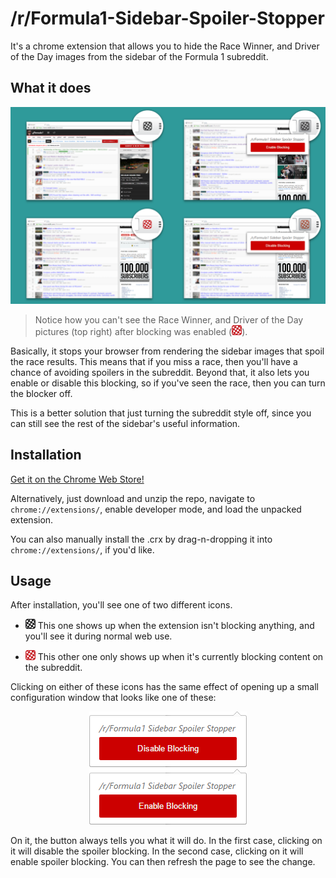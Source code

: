 # /r/Formula1-Sidebar-Spoiler-Stopper
It's a chrome extension that allows you to hide the Race Winner, and Driver of the Day images from the sidebar of the Formula 1 subreddit.

## What it does
![example of usage](https://raw.githubusercontent.com/naschorr/rFormula1-Sidebar-Spoiler-Stopper/master/resources/interface_merged.png)
> Notice how you can't see the Race Winner, and Driver of the Day pictures (top right) after blocking was enabled (![blocking][browser_action icon block]).

Basically, it stops your browser from rendering the sidebar images that spoil the race results. This means that if you miss a race, then you'll have a chance of avoiding spoilers in the subreddit. Beyond that, it also lets you enable or disable this blocking, so if you've seen the race, then you can turn the blocker off.

This is a better solution that just turning the subreddit style off, since you can still see the rest of the sidebar's useful information.

## Installation
[Get it on the Chrome Web Store!](https://chrome.google.com/webstore/detail/rformula1-sidebar-spoiler/dmnihagnnmjaaohbhgghpgcelgejpflf)

Alternatively, just download and unzip the repo, navigate to `chrome://extensions/`, enable developer mode, and load the unpacked extension.

You can also manually install the .crx by drag-n-dropping it into `chrome://extensions/`, if you'd like.

## Usage
After installation, you'll see one of two different icons.

- ![no blocking][browser_action icon no block] This one shows up when the extension isn't blocking anything, and you'll see it during normal web use.

- ![blocking][browser_action icon block] This other one only shows up when it's currently blocking content on the subreddit.

Clicking on either of these icons has the same effect of opening up a small configuration window that looks like one of these:

<p align="center"><img src="https://raw.githubusercontent.com/naschorr/rFormula1-Sidebar-Spoiler-Stopper/master/resources/blocking_enabled_popup.png">          <img src="https://raw.githubusercontent.com/naschorr/rFormula1-Sidebar-Spoiler-Stopper/master/resources/blocking_disabled_popup.png"></p>

On it, the button always tells you what it will do. In the first case, clicking on it will disable the spoiler blocking. In the second case, clicking on it will enable spoiler blocking.  You can then refresh the page to see the change.

[browser_action icon no block]: https://raw.githubusercontent.com/naschorr/rFormula1-Sidebar-Spoiler-Stopper/master/resources/icon_noblock_16.png
[browser_action icon block]: https://raw.githubusercontent.com/naschorr/rFormula1-Sidebar-Spoiler-Stopper/master/resources/icon_block_16.png
